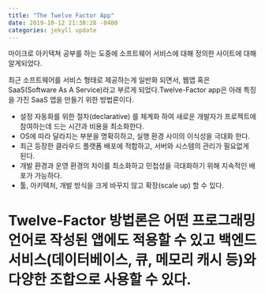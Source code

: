 ```yaml
---
title: "The Twelve Factor App"
date: 2019-10-12 21:38:28 -0400
categories: jekyll update
---
```


마이크로 아키텍쳐 공부를 하는 도중에 소프트웨어 서비스에 대해 정의한 사이트에 대해 알게되었다.

최근 소프트웨어를 서비스 형태로 제공하는게 일반화 되면서, 웹앱 혹은 SaaS(Software As A Service)라고 부르게 되었다.Twelve-Factor app은 아래 특징을 가진 SaaS 앱을 만들기 위한 방법론이다.

* 설정 자동화를 위한 절차(declarative) 를 체계화 하여 새로운 개발자가 프로젝트에 참여하는데 드는 시간과 비용을 최소화한다.
* OS에 따라 달라지는 부분을 명확히하고, 실행 환경 사이의 이식성을 극대화 한다.
* 최근 등장한 클라우드 플랫폼 배포에 적합하고, 서버와 시스템의 관리가 필요없게 된다.
* 개발 환경과 운영 환경의 차이를 최소화하고 민첩성을 극대화하기 위해 지속적인 배포가 가능하다.
* 툴, 아키텍처, 개발 방식을 크게 바꾸지 않고 확장(scale up) 할 수 있다.
# Twelve-Factor 방법론은 어떤 프로그래밍 언어로 작성된 앱에도 적용할 수 있고 백엔드 서비스(데이터베이스, 큐, 메모리 캐시 등)와 다양한 조합으로 사용할 수 있다.
